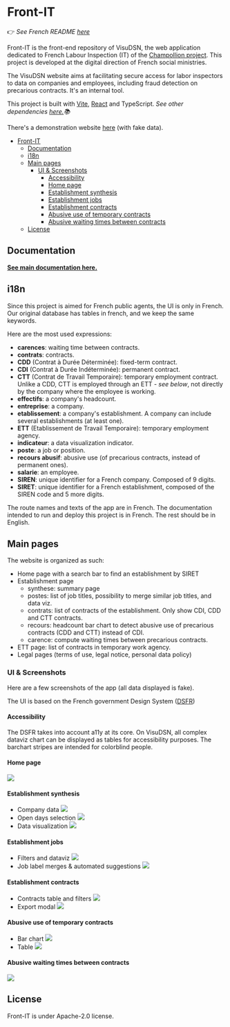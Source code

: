 # Front-IT

👉 _See French README [here](documentation/README.md)_

Front-IT is the front-end repository of VisuDSN, the web application dedicated to French Labour Inspection (IT) of the [Champollion project](https://eig.etalab.gouv.fr/defis/champollion/).
This project is developed at the digital direction of French social ministries.

The VisuDSN website aims at facilitating secure access for labor inspectors to data on companies and employees, including fraud detection on precarious contracts. It's an internal tool.

This project is built with [Vite](https://vitejs.dev/), [React](https://fr.reactjs.org/) and TypeScript.
_See other dependencies [here.](documentation/5_dependances.md)📚_

There's a demonstration website [here](https://champollion-front.osc-fr1.scalingo.io/) (with fake data).

- [Front-IT](#front-it)
  - [Documentation](#documentation)
  - [i18n](#i18n)
  - [Main pages](#main-pages)
    - [UI \& Screenshots](#ui--screenshots)
      - [Accessibility](#accessibility)
      - [Home page](#home-page)
      - [Establishment synthesis](#establishment-synthesis)
      - [Establishment jobs](#establishment-jobs)
      - [Establishment contracts](#establishment-contracts)
      - [Abusive use of temporary contracts](#abusive-use-of-temporary-contracts)
      - [Abusive waiting times between contracts](#abusive-waiting-times-between-contracts)
  - [License](#license)


## Documentation

**[See main documentation here.](documentation/)**

## i18n

Since this project is aimed for French public agents, the UI is only in French.
Our original database has tables in french, and we keep the same keywords.

Here are the most used expressions:

- **carences**: waiting time between contracts.
- **contrats**: contracts.
- **CDD** (Contrat à Durée Déterminée): fixed-term contract.
- **CDI** (Contrat à Durée Indéterminée): permanent contract.
- **CTT** (Contrat de Travail Temporaire): temporary employment contract. Unlike a CDD, CTT is employed through an ETT - _see below_, not directly by the company where the employee is working.
- **effectifs**: a company's headcount.
- **entreprise**: a company.
- **etablissement**: a company's establishment. A company can include several establishments (at least one).
- **ETT** (Etablissement de Travail Temporaire): temporary employment agency.
- **indicateur**: a data visualization indicator.
- **poste**: a job or position.
- **recours abusif**: abusive use (of precarious contracts, instead of permanent ones).
- **salarie**: an employee.
- **SIREN**: unique identifier for a French company. Composed of 9 digits.
- **SIRET**: unique identifier for a French establishment, composed of the SIREN code and 5 more digits.

The route names and texts of the app are in French. The documentation intended to run and deploy this project is in French. The rest should be in English.

## Main pages

The website is organized as such:

- Home page with a search bar to find an establishment by SIRET
- Establishment page
  - synthese: summary page
  - postes: list of job titles, possibility to merge similar job titles, and data viz.
  - contrats: list of contracts of the establishment. Only show CDI, CDD and CTT contracts.
  - recours: headcount bar chart to detect abusive use of precarious contracts (CDD and CTT) instead of CDI.
  - carence: compute waiting times between precarious contracts.
- ETT page: list of contracts in temporary work agency.
- Legal pages (terms of use, legal notice, personal data policy)

### UI & Screenshots

Here are a few screenshots of the app (all data displayed is fake).

The UI is based on the French government Design System ([DSFR](https://www.systeme-de-design.gouv.fr/))

#### Accessibility
The DSFR takes into account a11y at its core.
On VisuDSN, all complex dataviz chart can be displayed as tables for accessibility purposes.
The barchart stripes are intended for colorblind people.

#### Home page
![](documentation/assets/root_homepage.PNG)

#### Establishment synthesis
- Company data
![](documentation/assets/root_synthese.PNG)
- Open days selection
![](documentation/assets/root_synthese_open_days.PNG)
- Data visualization
![](documentation/assets/root_synthese_dataviz.PNG)

#### Establishment jobs
- Filters and dataviz
![](documentation/assets/root_postes.png)
- Job label merges & automated suggestions
![](documentation/assets/root_postes_merges.png)

#### Establishment contracts
- Contracts table and filters
![](documentation/assets/root_contrats.png)
- Export modal
![](documentation/assets/root_contrats_export.png)

#### Abusive use of temporary contracts
- Bar chart
![](documentation/assets/root_recours.png)
- Table
![](documentation/assets/root_recours_dataviz.png)

#### Abusive waiting times between contracts
![](documentation/assets/root_carence.png)


## License

Front-IT is under Apache-2.0 license.
